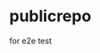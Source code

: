 # publicrepo
for e2e test















































































































































































































































































































































































































































































































































































































































































































































































































































































































































































































































































































































































































































































































































































































































































































































































































































































































































































































































































































































































































































































































































































































































